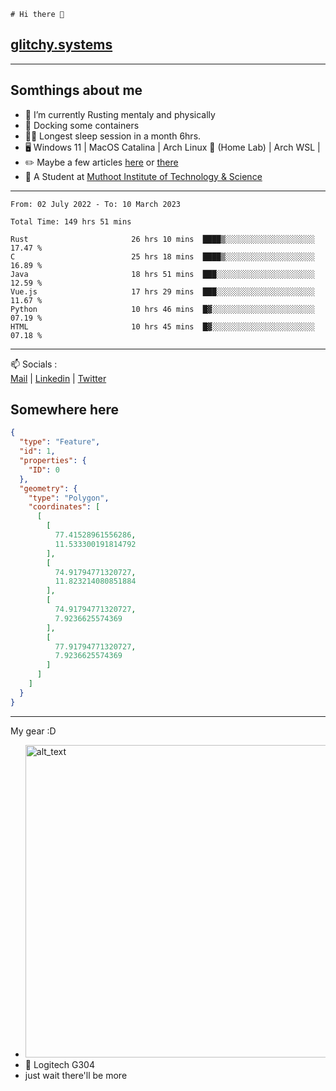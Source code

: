 ```
# Hi there 👋
```
## [glitchy.systems](https://glitchy.systems)
---

## Somthings about me



- 🌱 I’m currently Rusting mentaly and physically
- 🐋 Docking some containers
- 😶‍🌫️ Longest sleep session in a month 6hrs.
- 🖥️ Windows 11 | MacOS Catalina | Arch Linux 🦩 (Home Lab) | Arch WSL |
- ✏️ Maybe a few articles [here](https://medium.com/@advaithnarayanan8) or [there](https://medium.com/@advaithnarayanan8)
- 📑 A Student at [Muthoot Institute of Technology & Science](https://mgmits.ac.in/)



---

<!--START_SECTION:waka-->

```text
From: 02 July 2022 - To: 10 March 2023

Total Time: 149 hrs 51 mins

Rust                       26 hrs 10 mins  ████▒░░░░░░░░░░░░░░░░░░░░   17.47 %
C                          25 hrs 18 mins  ████▒░░░░░░░░░░░░░░░░░░░░   16.89 %
Java                       18 hrs 51 mins  ███░░░░░░░░░░░░░░░░░░░░░░   12.59 %
Vue.js                     17 hrs 29 mins  ███░░░░░░░░░░░░░░░░░░░░░░   11.67 %
Python                     10 hrs 46 mins  █▓░░░░░░░░░░░░░░░░░░░░░░░   07.19 %
HTML                       10 hrs 45 mins  █▓░░░░░░░░░░░░░░░░░░░░░░░   07.18 %
```

<!--END_SECTION:waka-->

---

📫 Socials :<br>
[Mail](mailto:advaithnarayanan8@gmail.com) | [Linkedin](https://www.linkedin.com/in/advaith-narayanan-a72152214/) | [Twitter](https://twitter.com/advaithnarayan)

## Somewhere here

```geojson
{
  "type": "Feature",
  "id": 1,
  "properties": {
    "ID": 0
  },
  "geometry": {
    "type": "Polygon",
    "coordinates": [
      [
        [
          77.41528961556286,
          11.533300191814792
        ],
        [
          74.91794771320727,
          11.823214080851884
        ],
        [
          74.91794771320727,
          7.9236625574369
        ],
        [
          77.91794771320727,
          7.9236625574369
        ]
      ]
    ]
  }
}
```


--- 
My gear :D

- [<img alt="alt_text" width="500px" src="https://valid.x86.fr/cache/banner/xv24bv-6.png" />](https://valid.x86.fr/xv24bv)
- 🐁 Logitech G304
- just wait there'll be more

